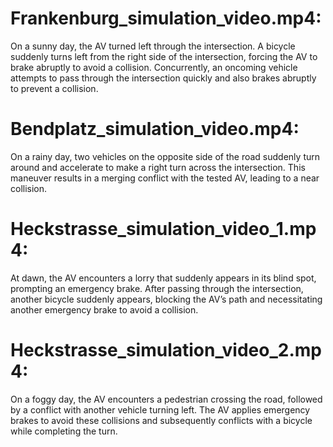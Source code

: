 # Frankenburg_simulation_video.mp4:
On a sunny day, the AV turned left through the intersection. A bicycle suddenly turns left from the right side of the intersection, forcing the AV to brake abruptly to avoid a collision. Concurrently, an oncoming vehicle attempts to pass through the intersection quickly and also brakes abruptly to prevent a collision.

# Bendplatz_simulation_video.mp4:
On a rainy day, two vehicles on the opposite side of the road suddenly turn around and accelerate to make a right turn across the intersection. This maneuver results in a merging conflict with the tested AV, leading to a near collision.

# Heckstrasse_simulation_video_1.mp4:
At dawn, the AV encounters a lorry that suddenly appears in its blind spot, prompting an emergency brake. After passing through the intersection, another bicycle suddenly appears, blocking the AV’s path and necessitating another emergency brake to avoid a collision.

# Heckstrasse_simulation_video_2.mp4:
On a foggy day, the AV encounters a pedestrian crossing the road, followed by a conflict with another vehicle turning left. The AV applies emergency brakes to avoid these collisions and subsequently conflicts with a bicycle while completing the turn.